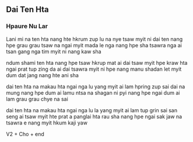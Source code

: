## Dai Ten Hta
### Hpaure Nu Lar

Lani mi na ten hta nang hte hkrum zup lu na 
nye tsaw myit ni dai ten nang hpe grau grau tsaw na 
ngai myit mada le nga nang hpe sha tsawra nga ai 
tsan gang nga tim myit ni nang kaw sha 

ndum shami ten hta nang hpe tsaw hkrup mat ai 
dai tsaw myit hpe kraw hta ngai prat tup zing da ai 
dai tsawra myit ni hpe nang manu shadan let 
myit dum dat jang nang hte ani sha 

dai ten hta na makau hta ngai nga lu yang 
myit ai lam hpring zup sai dai na mung nang hpe dum ai 
lamu ntsa na shagan ni pyi nang hpe 
ngai dum ai lam grau grau chye na sai 

dai ten hta na makau hta ngai nga lu la yang 
myit ai lam tup grin sai san seng ai tsaw myit hte 
prat a panglai hta rau sha nang hpe ngai sak jaw na 
tsawra e  nang myit hkum kaji yaw 

V2 + Cho + end

